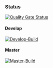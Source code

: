 ### Status
[![Quality Gate Status](https://sonarcloud.io/api/project_badges/measure?project=s3b1R_Diplomarbeit-NDS&metric=alert_status)](https://sonarcloud.io/dashboard?id=s3b1R_Diplomarbeit-NDS)
#### Develop
[![Develop-Build](https://github.com/s3b1R/Diplomarbeit-NDS/actions/workflows/onBuildDevelop.yml/badge.svg)](https://github.com/s3b1R/Diplomarbeit-NDS/actions/workflows/onBuildDevelop.yml)
#### Master
[![Master-Build](https://github.com/s3b1R/Diplomarbeit-NDS/actions/workflows/onBuildMaster.yml/badge.svg)](https://github.com/s3b1R/Diplomarbeit-NDS/actions/workflows/onBuildMaster.yml)


